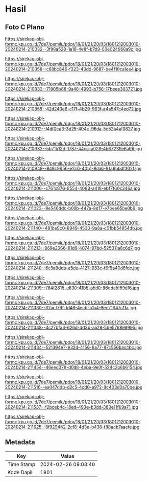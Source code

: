 # Hasil

## Foto C Plano

https://sirekap-obj-formc.kpu.go.id/7de7/pemilu/pdpr/18/01/21/20/03/1801212003010-20240214-210332--3f98a528-1a16-4e8f-b7d9-00e024968a9c.jpg

https://sirekap-obj-formc.kpu.go.id/7de7/pemilu/pdpr/18/01/21/20/03/1801212003010-20240214-210358--c68bc846-f323-43dd-9687-be4f10ca1ee4.jpg

https://sirekap-obj-formc.kpu.go.id/7de7/pemilu/pdpr/18/01/21/20/03/1801212003010-20240214-210833--71905b88-9a48-4993-b756-17beee303721.jpg

https://sirekap-obj-formc.kpu.go.id/7de7/pemilu/pdpr/18/01/21/20/03/1801212003010-20240214-210855--42d243e6-c17f-4b29-963f-a4a547c4ed72.jpg

https://sirekap-obj-formc.kpu.go.id/7de7/pemilu/pdpr/18/01/21/20/03/1801212003010-20240214-210912--f4df0ca3-3d25-404c-96da-5c52a4af0827.jpg

https://sirekap-obj-formc.kpu.go.id/7de7/pemilu/pdpr/18/01/21/20/03/1801212003010-20240214-210932--5b71b12d-1787-44cc-a028-4b67239e6a96.jpg

https://sirekap-obj-formc.kpu.go.id/7de7/pemilu/pdpr/18/01/21/20/03/1801212003010-20240214-210949--849c9956-e2c0-40b1-9da6-91a9bbdf302f.jpg

https://sirekap-obj-formc.kpu.go.id/7de7/pemilu/pdpr/18/01/21/20/03/1801212003010-20240214-211006--c761c876-8554-4083-a418-ebf7f60c346a.jpg

https://sirekap-obj-formc.kpu.go.id/7de7/pemilu/pdpr/18/01/21/20/03/1801212003010-20240214-211023--9e546ddc-b00b-447a-8d17-e7bee65be0b9.jpg

https://sirekap-obj-formc.kpu.go.id/7de7/pemilu/pdpr/18/01/21/20/03/1801212003010-20240214-211140--481be9c0-8949-4530-9a8a-c01bb54954db.jpg

https://sirekap-obj-formc.kpu.go.id/7de7/pemilu/pdpr/18/01/21/20/03/1801212003010-20240214-211213--969e2066-81d6-4074-97bd-525311a8c6d7.jpg

https://sirekap-obj-formc.kpu.go.id/7de7/pemilu/pdpr/18/01/21/20/03/1801212003010-20240214-211240--6c5a9ddb-a5de-4127-983c-f6f5a40d6fdc.jpg

https://sirekap-obj-formc.kpu.go.id/7de7/pemilu/pdpr/18/01/21/20/03/1801212003010-20240214-211309--784f2815-e830-41b5-a5d0-86dda5f59df6.jpg

https://sirekap-obj-formc.kpu.go.id/7de7/pemilu/pdpr/18/01/21/20/03/1801212003010-20240214-211330--32acf76f-fd46-4ecb-b1a4-8ec71947c11a.jpg

https://sirekap-obj-formc.kpu.go.id/7de7/pemilu/pdpr/18/01/21/20/03/1801212003010-20240214-211348--4c27bfa3-626d-4d3b-aa28-5be576899995.jpg

https://sirekap-obj-formc.kpu.go.id/7de7/pemilu/pdpr/18/01/21/20/03/1801212003010-20240214-211434--521394e7-932d-4156-8a77-87c556bac4bc.jpg

https://sirekap-obj-formc.kpu.go.id/7de7/pemilu/pdpr/18/01/21/20/03/1801212003010-20240214-211454--46eed378-d0d8-4eba-9e0f-524c2b6b6154.jpg

https://sirekap-obj-formc.kpu.go.id/7de7/pemilu/pdpr/18/01/21/20/03/1801212003010-20240214-211516--ea047ddb-d2c5-4cd0-a972-8c403d0a70be.jpg

https://sirekap-obj-formc.kpu.go.id/7de7/pemilu/pdpr/18/01/21/20/03/1801212003010-20240214-211537--f2bceb4c-16ed-493e-b3dd-380e11f69a71.jpg

https://sirekap-obj-formc.kpu.go.id/7de7/pemilu/pdpr/18/01/21/20/03/1801212003010-20240214-211625--8f929442-2cf8-4d3e-b438-f88acb7aaefe.jpg


## Metadata

| Key        | Value               |
| ---------- | ------------------- |
| Time Stamp | 2024-02-26 09:03:40 |
| Kode Dapil | 1801                |



